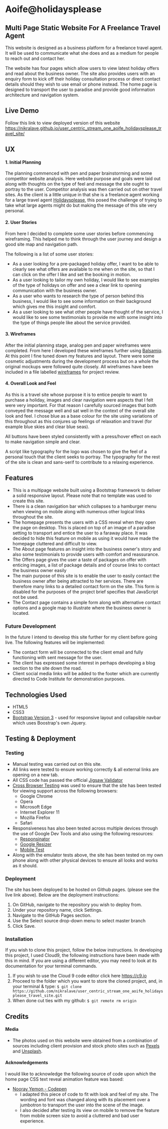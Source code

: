 # Aoife@holidaysplease 


## Multi Page Static Website For A Freelance Travel Agent  

This website is designed as a business platform for a freelance travel agent. It will be used to communicate what she does and as a medium for people to reach out and contact her. 

The website has four pages which allow users to view latest holiday offers and read about the business owner. The site also provides users with an enquiry form to kick off their holiday consultation process or direct contact details should they wish to use email or phone instead. The home page is designed to transport the user to paradise and provide good information architecture and navigation system. 


## Live Demo

Follow this link to view deployed version of this website https://nikralave.github.io/user_centric_stream_one_aoife_holidaysplease_travel_site/


## UX

#### 1. Initial Planning 

The planning commenced with pen and paper brainstorming and some competitor website analysis. Here website purpose and goals were laid out along with thoughts on the type of feel and message the site ought to portray to the user. Competitor analysis was then carried out on other travel sites. As the client is a little unique in that she is a freelance agent working for a large travel agent [Holidaysplease](https://www.holidaysplease.co.uk/ "Holidaysplease Homepage"), this posed the challenge of trying to take what large agents might do but making the message of this site very personal. 

#### 2. User Stories

From here I decided to complete some user stories before commencing wireframing. This helped me to think through the user journey and design a good site map and navigation path. 

The following is a list of some user stories:

 - As a user looking for a pre-packaged holiday offer, I want to be able to clearly see what offers are available to me when on the site, so that I can click on the offer I like and set the booking in motion.
 - As a user looking to tailor my own holiday, I would like to see examples of the type of holidays on offer and see a clear link to opening communication with the business owner.
 - As a user who wants to research the type of person behind this business, I would like to see some information on their background which gives me this insight and comfort.
 - As a user looking to see what other people have thought of the service, I would like to see some testimonials to provide me with some insight into the type of things people like about the service provided.

#### 3. Wireframes

After the initial planning stage, analog pen and paper wireframes were completed. From here I developed these wireframes further using [Balsamiq](https://www.balsamiq.com "Balsamiq Homepage"). At this point I fine tuned down my features and layout. There were some cosmetic adjustments during the development process but on a whole the original mockups were followed quite closely. All wireframes have been included in a file labelled [wireframes](wireframes/) for project review.

#### 4. Overall Look and Feel

As this is a travel site whose purpose it is to entice people to want to purchase a holiday, images and clear navigation were aspects that I felt were very important. For that reason I carefully sourced images that both conveyed the message well and sat well in the context of the overall site look and feel. I chose blue as a base colour for the site using variations of this throughout as this conjures up feelings of relaxation and travel (for example blue skies and clear blue seas). 

All buttons have been styled consistently with a press/hover effect on each to make navigation simple and clear.

A script like typography for the logo was chosen to give the feel of a personal touch that the client seeks to portray. The typography for the rest of the site is clean and sans-serif to contribute to a relaxing experience.


## Features

- This is a multipage website built using a Bootstrap framework to deliver a solid responsive layout. Please note that no template was used to create this site. 
- There is a clean navigation bar which collapses to a hamburger menu when viewing on mobile along with numerous other logical links throughout the site. 
- The homepage presents the users with a CSS reveal when they open the page on desktop. This is placed on top of an image of a paradise setting to transport and entice the user to a faraway place. It was decided to hide this feature on mobile as using it would have made the homepage cluttered and difficult to view.
- The About page features an insight into the business owner's story and also some testimonials to provide users with comfort and reassurance.
- The Offers page gives the user a taste of packages on offer with enticing images, a list of package details and of course links to contact the business owner easily
- The main purpose of this site is to enable the user to easily contact the business owner after being attracted to her services. There are therefore many links to a detailed contact form on the site. This form is disabled for the purposes of the project brief specifies that JavaScript not be used. 
- The Contact page contains a simple form along with alternative contact options and a google map to illustrate where the business owner is located.

### Future Development

In the future I intend to develop this site further for my client before going live. The following features will be implemented:
- The contact form will be connected to the client email and fully functioning with sent message for the user.
- The client has expressed some interest in perhaps developing a blog section to the site down the road.
- Client social media links will be added to the footer which are currently directed to Code Institute for demonstration purposes.


## Technologies Used

- HTML5
- CSS3 
- [Bootstrap Version 3](https://getbootstrap.com/docs/3.3/ "Bootstrap 3 Homepage")  - used for responsive layout and collapsible navbar which uses Boostrap's own Jquery.

## Testing & Deployment


### Testing

- Manual testing was carried out on this site.
- All links were tested to ensure working correctly & all external links are opening on a new tab.
- All CSS code has passed the official [Jigsaw Validator](https://jigsaw.w3.org/css-validator/ "Jigsaw Validator Homepage")
- [Cross Browser Testing](https://crossbrowsertesting.com/ "Cross Browser Testing Homepage")  was used to ensure that the site has been tested for viewing support across the following browsers:
  - Google Chrome
  - Opera
  - Microsoft Edge
  - Internet Explorer 11
  - Mozilla Firefox
  - Safari
- Responsiveness has also been tested across multiple devices through the use of Google Dev Tools and also using the following resources:
  - [Responsinator](http://www.responsinator.com/ "Responsinator Homepage")
  - [Google Resizer](https://material.io/tools/resizer/ "Google Resizer Homepage")
  - [Mobile Test](http://mobiletest.me/ "Mobile test Homepage")
- Along with the emulator tests above, the site has been tested on my own phone along with other physical devices to ensure all looks and works as it should. 


### Deployment

The site has been deployed to be hosted on Github pages. (please see the live link above). Below are the deployment instructions:

1. On GitHub, navigate to the repository you wish to deploy from.
2. Under your repository name, click Settings.
3. Navigate to the GitHub Pages section.
4. Use the Select source drop-down menu to select master branch
5. Click Save.

### Installation

If you wish to clone this project, follow the below instructions. In developing this project, I used Cloud9, the following instructions have been made with this in mind. If you are using a different editor, you may need to look at its documentation for your terminal commands.

1. If you wish to use the Cloud 9 code editor click here https://c9.io
2. Proceed to the folder which you want to store the cloned project, and, in your terminal & type: `$ git clone https://github.com/nikralave/user_centric_stream_one_aoife_holidaysplease_travel_site.git`
3. When done cut ties with my github: `$ git remote rm origin`
 

## Credits

#### Media

- The photos used on this website were obtained from a combination of sources including client provision and stock photo sites such as [Pexels](https://unsplash.com/ "Pexels") and [Unsplash](https://www.pexels.com/ "Unsplash").


#### Acknowledgements

I would like to acknowledge the following source of code upon which the home page CSS text reveal animation feature was based:

- [Nooray Yemon - Codepen](https://codepen.io/yemon/ "Nooray Yemon Codepen")
    - I adapted this piece of code to fit with look and feel of my site. The wording and font was changed along with its placement over a jumbotron to transport the user into the scene of the image. 
    - I also decided after testing its view on mobile to remove the feature from mobile screen size to avoid a cluttered and bad user experience.


  
